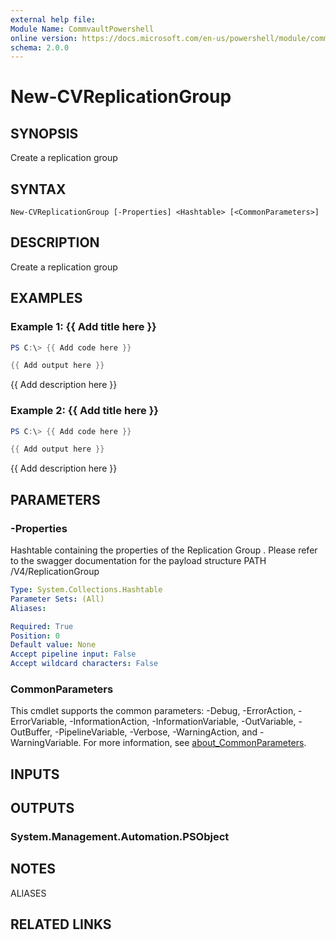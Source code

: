 ```yaml
---
external help file:
Module Name: CommvaultPowershell
online version: https://docs.microsoft.com/en-us/powershell/module/commvaultpowershell/new-cvreplicationgroup
schema: 2.0.0
---
```


# New-CVReplicationGroup

## SYNOPSIS
Create a replication group

## SYNTAX

```
New-CVReplicationGroup [-Properties] <Hashtable> [<CommonParameters>]
```

## DESCRIPTION
Create a replication group

## EXAMPLES

### Example 1: {{ Add title here }}
```powershell
PS C:\> {{ Add code here }}

{{ Add output here }}
```

{{ Add description here }}

### Example 2: {{ Add title here }}
```powershell
PS C:\> {{ Add code here }}

{{ Add output here }}
```

{{ Add description here }}

## PARAMETERS

### -Properties
Hashtable containing the properties of the Replication Group .
Please refer to the swagger documentation for the payload structure PATH /V4/ReplicationGroup

```yaml
Type: System.Collections.Hashtable
Parameter Sets: (All)
Aliases:

Required: True
Position: 0
Default value: None
Accept pipeline input: False
Accept wildcard characters: False
```

### CommonParameters
This cmdlet supports the common parameters: -Debug, -ErrorAction, -ErrorVariable, -InformationAction, -InformationVariable, -OutVariable, -OutBuffer, -PipelineVariable, -Verbose, -WarningAction, and -WarningVariable. For more information, see [about_CommonParameters](http://go.microsoft.com/fwlink/?LinkID=113216).

## INPUTS

## OUTPUTS

### System.Management.Automation.PSObject

## NOTES

ALIASES

## RELATED LINKS

